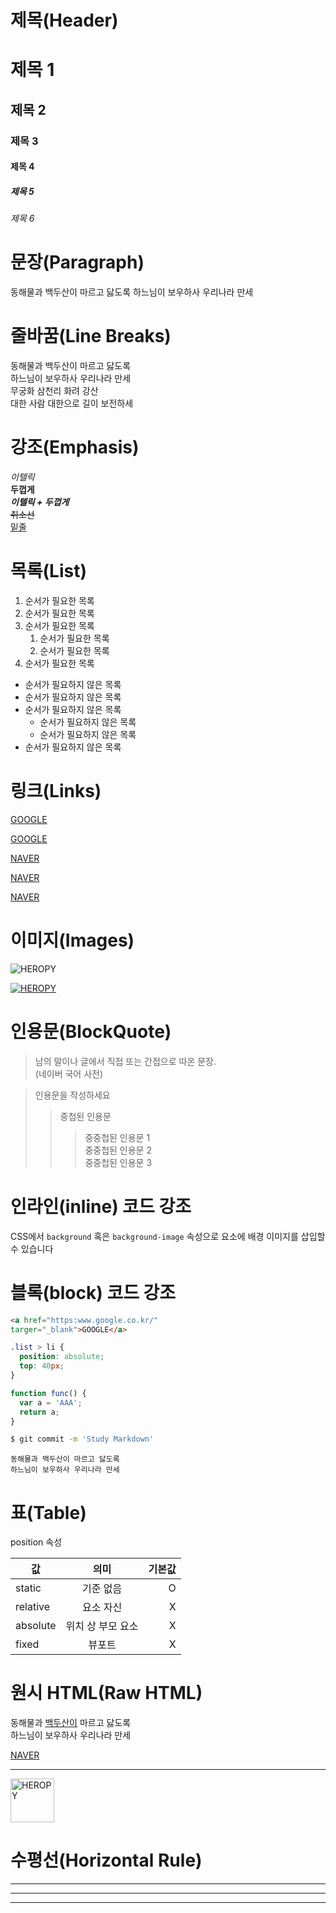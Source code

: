 # 제목(Header)

# 제목 1
## 제목 2
### 제목 3
#### 제목 4
##### 제목 5
###### 제목 6

# 문장(Paragraph)

동해물과 백두산이 마르고 닳도록
하느님이 보우하사 우리나라 만세

# 줄바꿈(Line Breaks)
<!-- 띄어쓰기 두번 or <br/> -->
동해물과 백두산이 마르고 닳도록  
하느님이 보우하사 우리나라 만세  
무궁화 삼천리 화려 강산<br/>
대한 사람 대한으로 길이 보전하세

# 강조(Emphasis)

_이텔릭_  
**두껍게**  
**_이텔릭 + 두껍게_**  
~~취소선~~  
<u>밑줄</u>  

# 목록(List)

1. 순서가 필요한 목록  
1. 순서가 필요한 목록  
1. 순서가 필요한 목록  
    1. 순서가 필요한 목록  
    1. 순서가 필요한 목록
1. 순서가 필요한 목록  

- 순서가 필요하지 않은 목록
- 순서가 필요하지 않은 목록
- 순서가 필요하지 않은 목록
    - 순서가 필요하지 않은 목록
    - 순서가 필요하지 않은 목록
- 순서가 필요하지 않은 목록

# 링크(Links)

<a href="https://google.com">GOOGLE</a>

[GOOGLE](https://google.com)

<a href="https://naver.com"
title="NAVER로 이동!">NAVER</a>

[NAVER](https://naver.com "NAVER로 이동!")

<a href="https://naver.com"
title="NAVER로 이동!"
targer="_blank">NAVER</a>
<!-- 마크다운에서은 타겟 속성을 제공하지 않음 원시 html 개념으로 사용해야함 -->

# 이미지(Images)
<!-- 링크와 이미지 차이는 앞에 ! 유무 차이 -->
![HEROPY](https://heropy.blog/css/images/logo.png)
<!-- 이미지 링크로 사용 하는 법 -->
[![HEROPY](https://heropy.blog/css/images/logo.png)](https://heropy.blog/)

# 인용문(BlockQuote)

> 남의 말이나 글에서 직접 또는
간접으로 따온 문장.  
> (네이버 국어 사전)

> 인용문을 작성하세요
>> 중첩된 인용문
>>> 중중첩된 인용문 1  
>>> 중중첩된 인용문 2  
>>> 중중첩된 인용문 3

# 인라인(inline) 코드 강조

CSS에서 `background` 혹은 `background-image` 속성으로 요소에 배경 이미지를 삽입할 수 있습니다

# 블록(block) 코드 강조

```html
<a href="https:www.google.co.kr/"
targer="_blank">GOOGLE</a>
```

```css
.list > li {
  position: absolute;
  top: 40px;
}
```

```javascript
function func() {
  var a = 'AAA';
  return a;
}
```

```bash
$ git commit -m 'Study Markdown'
```

```plaintext
동해물과 백두산이 마르고 닳도록
하느님이 보우하사 우리나라 만세
```

# 표(Table)

position 속성
<!-- 119번 중 : 을 어디에 쓰느냐에 따라 정렬이 달라짐 -->
값 | 의미 | 기본값
--|:--:|--:
static | 기준 없음 | O
relative | 요소 자신 | X
absolute | 위치 상 부모 요소 | X
fixed | 뷰포트 | X

# 원시 HTML(Raw HTML)
<!-- 마크다운으로 표현할 수 없을 떄 HTML 사용 가능  -->
동해물과 <span style="text-decoration: underline;
">백두산이</span> 마르고 닳도록<br/>
하느님이 보우하사 우리나라 만세

<a href="https://naver.com" 
title="NAVER로 이동" 
target="_blank">NAVER</a>

---

<img width="70" src="https://heropy.blog/css/images/logo.png"
alt="HEROPY" />

# 수평선(Horizontal Rule)

---

***
___
